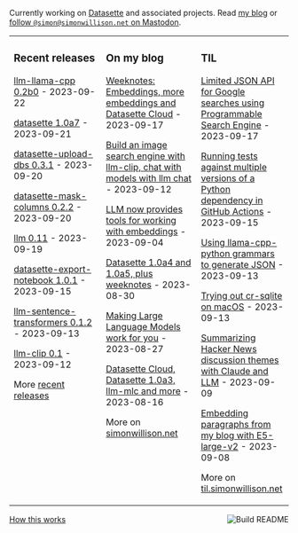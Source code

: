 Currently working on [Datasette](https://datasette.io/) and associated projects. Read [my blog](https://simonwillison.net/) or <a href="https://fedi.simonwillison.net/@simon">follow `@simon@simonwillison.net` on Mastodon</a>.

<table><tr><td valign="top" width="33%">

### Recent releases
<!-- recent_releases starts -->
[llm-llama-cpp 0.2b0](https://github.com/simonw/llm-llama-cpp/releases/tag/0.2b0) - 2023-09-22

[datasette 1.0a7](https://github.com/simonw/datasette/releases/tag/1.0a7) - 2023-09-21

[datasette-upload-dbs 0.3.1](https://github.com/simonw/datasette-upload-dbs/releases/tag/0.3.1) - 2023-09-20

[datasette-mask-columns 0.2.2](https://github.com/simonw/datasette-mask-columns/releases/tag/0.2.2) - 2023-09-20

[llm 0.11](https://github.com/simonw/llm/releases/tag/0.11) - 2023-09-19

[datasette-export-notebook 1.0.1](https://github.com/simonw/datasette-export-notebook/releases/tag/1.0.1) - 2023-09-15

[llm-sentence-transformers 0.1.2](https://github.com/simonw/llm-sentence-transformers/releases/tag/0.1.2) - 2023-09-13

[llm-clip 0.1](https://github.com/simonw/llm-clip/releases/tag/0.1) - 2023-09-12
<!-- recent_releases ends -->
More [recent releases](https://github.com/simonw/simonw/blob/main/releases.md)
</td><td valign="top" width="34%">

### On my blog
<!-- blog starts -->
[Weeknotes: Embeddings, more embeddings and Datasette Cloud](http://simonwillison.net/2023/Sep/17/weeknotes-embeddings/) - 2023-09-17

[Build an image search engine with llm-clip, chat with models with llm chat](http://simonwillison.net/2023/Sep/12/llm-clip-and-chat/) - 2023-09-12

[LLM now provides tools for working with embeddings](http://simonwillison.net/2023/Sep/4/llm-embeddings/) - 2023-09-04

[Datasette 1.0a4 and 1.0a5, plus weeknotes](http://simonwillison.net/2023/Aug/30/datasette-plus-weeknotes/) - 2023-08-30

[Making Large Language Models work for you](http://simonwillison.net/2023/Aug/27/wordcamp-llms/) - 2023-08-27

[Datasette Cloud, Datasette 1.0a3, llm-mlc and more](http://simonwillison.net/2023/Aug/16/datasette-cloud-weeknotes/) - 2023-08-16
<!-- blog ends -->
More on [simonwillison.net](https://simonwillison.net/)
</td><td valign="top" width="33%">

### TIL
<!-- tils starts -->
[Limited JSON API for Google searches using Programmable Search Engine](https://til.simonwillison.net/google/json-api-programmable-search-engine) - 2023-09-17

[Running tests against multiple versions of a Python dependency in GitHub Actions](https://til.simonwillison.net/github-actions/running-tests-against-multiple-verisons-of-dependencies) - 2023-09-15

[Using llama-cpp-python grammars to generate JSON](https://til.simonwillison.net/llms/llama-cpp-python-grammars) - 2023-09-13

[Trying out cr-sqlite on macOS](https://til.simonwillison.net/sqlite/cr-sqlite-macos) - 2023-09-13

[Summarizing Hacker News discussion themes with Claude and LLM](https://til.simonwillison.net/llms/claude-hacker-news-themes) - 2023-09-09

[Embedding paragraphs from my blog with E5-large-v2](https://til.simonwillison.net/llms/embed-paragraphs) - 2023-09-08
<!-- tils ends -->
More on [til.simonwillison.net](https://til.simonwillison.net/)
</td></tr></table>

<a href="https://github.com/simonw/simonw/actions"><img src="https://github.com/simonw/simonw/workflows/Build%20README/badge.svg" align="right" alt="Build README"></a> <a href="https://simonwillison.net/2020/Jul/10/self-updating-profile-readme/">How this works</a>
